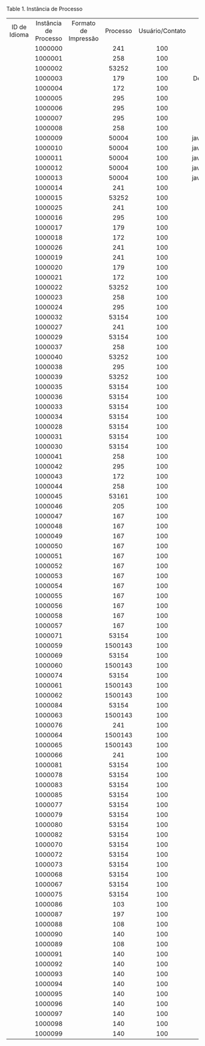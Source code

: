 <div id="d42283e1" class="table">

<div class="table-title">

Table 1. Instância de
Processo

</div>

<div class="table-contents">

|              |                       |                      |          |                 |                                |             |                       |                 |      |                     |                |             |           |
| :----------: | :-------------------: | :------------------: | :------: | :-------------: | :----------------------------: | :---------: | :-------------------: | :-------------: | :--: | :-----------------: | :------------: | :---------: | :-------: |
| ID de Idioma | Instância de Processo | Formato de Impressão | Processo | Usuário/Contato |          Msg de Erro           | Processando | Executar como Serviço | Nível de Resumo | Nome | Tipo de Notificação | ID do Registro | Report Type | Resultado |
|              |        1000000        |                      |   241    |       100       |          Deleted = 0           |    false    |         false         |                 |      |                     |       0        |             |     1     |
|              |        1000001        |                      |   258    |       100       |         Sequence Check         |    false    |         false         |                 |      |                     |       0        |             |     1     |
|              |        1000002        |                      |  53252   |       100       |       111 table altered        |    false    |         false         |                 |      |                     |       0        |             |     1     |
|              |        1000003        |                      |   179    |       100       |   Deleted=0 - Inserted=73211   |    false    |         false         |                 |      |                     |      174       |             |     1     |
|              |        1000004        |                      |   172    |       100       |               OK               |    false    |         false         |                 |      |                     |       0        |             |     1     |
|              |        1000005        |                      |   295    |       100       |                                |    false    |         false         |                 |      |                     |       0        |             |     1     |
|              |        1000006        |                      |   295    |       100       |                                |    false    |         false         |                 |      |                     |       0        |             |     1     |
|              |        1000007        |                      |   295    |       100       |                                |    false    |         false         |                 |      |                     |       0        |             |     1     |
|              |        1000008        |                      |   258    |       100       |         Sequence Check         |    false    |         false         |                 |      |                     |       0        |             |     1     |
|              |        1000009        |                      |  50004   |       100       | java.lang.NullPointerException |    false    |         false         |                 |      |                     |    1000000     |             |     0     |
|              |        1000010        |                      |  50004   |       100       | java.lang.NullPointerException |    false    |         false         |                 |      |                     |    1000000     |             |     0     |
|              |        1000011        |                      |  50004   |       100       | java.lang.NullPointerException |    false    |         false         |                 |      |                     |    1000000     |             |     0     |
|              |        1000012        |                      |  50004   |       100       | java.lang.NullPointerException |    false    |         false         |                 |      |                     |    1000000     |             |     0     |
|              |        1000013        |                      |  50004   |       100       | java.lang.NullPointerException |    false    |         false         |                 |      |                     |    1000000     |             |     0     |
|              |        1000014        |                      |   241    |       100       |          Deleted = 0           |    false    |         false         |                 |      |                     |       0        |             |     1     |
|              |        1000015        |                      |  53252   |       100       |        1 table altered         |    false    |         false         |                 |      |                     |       0        |             |     1     |
|              |        1000025        |                      |   241    |       100       |          Deleted = 0           |    false    |         false         |                 |      |                     |       0        |             |     1     |
|              |        1000016        |                      |   295    |       100       |                                |    false    |         false         |                 |      |                     |       0        |             |     1     |
|              |        1000017        |                      |   179    |       100       |    Excluído=0 - Inserido=0     |    false    |         false         |                 |      |                     |      174       |             |     1     |
|              |        1000018        |                      |   172    |       100       |               OK               |    false    |         false         |                 |      |                     |       0        |             |     1     |
|              |        1000026        |                      |   241    |       100       |          Deleted = 0           |    false    |         false         |                 |      |                     |       0        |             |     1     |
|              |        1000019        |                      |   241    |       100       |          Deleted = 0           |    false    |         false         |                 |      |                     |       0        |             |     1     |
|              |        1000020        |                      |   179    |       100       |    Excluído=0 - Inserido=0     |    false    |         false         |                 |      |                     |      174       |             |     1     |
|              |        1000021        |                      |   172    |       100       |               OK               |    false    |         false         |                 |      |                     |       0        |             |     1     |
|              |        1000022        |                      |  53252   |       100       |        0 table altered         |    false    |         false         |                 |      |                     |       0        |             |     1     |
|              |        1000023        |                      |   258    |       100       |         Sequence Check         |    false    |         false         |                 |      |                     |       0        |             |     1     |
|              |        1000024        |                      |   295    |       100       |                                |    false    |         false         |                 |      |                     |       0        |             |     1     |
|              |        1000032        |                      |  53154   |       100       |              \#0               |    false    |         false         |                 |      |                     |       0        |             |     1     |
|              |        1000027        |                      |   241    |       100       |          Deleted = 0           |    false    |         false         |                 |      |                     |       0        |             |     1     |
|              |        1000029        |                      |  53154   |       100       |                                |    false    |         false         |                 |      |                     |       0        |             |           |
|              |        1000037        |                      |   258    |       100       |         Sequence Check         |    false    |         false         |                 |      |                     |       0        |             |     1     |
|              |        1000040        |                      |  53252   |       100       |        4 table altered         |    false    |         false         |                 |      |                     |       0        |             |     1     |
|              |        1000038        |                      |   295    |       100       |                                |    false    |         false         |                 |      |                     |       0        |             |     1     |
|              |        1000039        |                      |  53252   |       100       |           SaveError            |    false    |         false         |                 |      |                     |       0        |             |     0     |
|              |        1000035        |                      |  53154   |       100       |              \#0               |    false    |         false         |                 |      |                     |       0        |             |     1     |
|              |        1000036        |                      |  53154   |       100       |              \#0               |    false    |         false         |                 |      |                     |       0        |             |     1     |
|              |        1000033        |                      |  53154   |       100       |              \#0               |    false    |         false         |                 |      |                     |       0        |             |     1     |
|              |        1000034        |                      |  53154   |       100       |              \#0               |    false    |         false         |                 |      |                     |       0        |             |     1     |
|              |        1000028        |                      |  53154   |       100       |              \#0               |    false    |         false         |                 |      |                     |       0        |             |     1     |
|              |        1000031        |                      |  53154   |       100       |              \#0               |    false    |         false         |                 |      |                     |       0        |             |     1     |
|              |        1000030        |                      |  53154   |       100       |              \#0               |    false    |         false         |                 |      |                     |       0        |             |     1     |
|              |        1000041        |                      |   258    |       100       |         Sequence Check         |    false    |         false         |                 |      |                     |       0        |             |     1     |
|              |        1000042        |                      |   295    |       100       |                                |    false    |         false         |                 |      |                     |       0        |             |     1     |
|              |        1000043        |                      |   172    |       100       |               OK               |    false    |         false         |                 |      |                     |       0        |             |     1     |
|              |        1000044        |                      |   258    |       100       |         Sequence Check         |    false    |         false         |                 |      |                     |       0        |             |     1     |
|              |        1000045        |                      |  53161   |       100       |               OK               |    false    |         false         |                 |      |                     |       0        |             |     1     |
|              |        1000046        |                      |   205    |       100       |       Cache Reset \#5982       |    false    |         false         |                 |      |                     |       0        |             |     1     |
|              |        1000047        |                      |   167    |       100       |        Atualizado \#34         |    false    |         false         |                 |      |                     |    1000000     |             |     1     |
|              |        1000048        |                      |   167    |       100       |        Atualizado \#34         |    false    |         false         |                 |      |                     |    1000001     |             |     1     |
|              |        1000049        |                      |   167    |       100       |        Atualizado \#34         |    false    |         false         |                 |      |                     |    1000002     |             |     1     |
|              |        1000050        |                      |   167    |       100       |        Atualizado \#34         |    false    |         false         |                 |      |                     |    1000003     |             |     1     |
|              |        1000051        |                      |   167    |       100       |        Atualizado \#34         |    false    |         false         |                 |      |                     |    1000004     |             |     1     |
|              |        1000052        |                      |   167    |       100       |        Atualizado \#34         |    false    |         false         |                 |      |                     |    1000005     |             |     1     |
|              |        1000053        |                      |   167    |       100       |        Atualizado \#34         |    false    |         false         |                 |      |                     |    1000006     |             |     1     |
|              |        1000054        |                      |   167    |       100       |        Atualizado \#34         |    false    |         false         |                 |      |                     |    1000007     |             |     1     |
|              |        1000055        |                      |   167    |       100       |        Atualizado \#34         |    false    |         false         |                 |      |                     |    1000008     |             |     1     |
|              |        1000056        |                      |   167    |       100       |        Atualizado \#34         |    false    |         false         |                 |      |                     |    1000009     |             |     1     |
|              |        1000058        |                      |   167    |       100       |        Atualizado \#34         |    false    |         false         |                 |      |                     |    1000011     |             |     1     |
|              |        1000057        |                      |   167    |       100       |        Atualizado \#34         |    false    |         false         |                 |      |                     |    1000010     |             |     1     |
|              |        1000071        |                      |  53154   |       100       |              \#0               |    false    |         false         |                 |      |                     |       0        |             |     1     |
|              |        1000059        |                      | 1500143  |       100       |            Copiado             |    false    |         false         |                 |      |                     |    1000090     |             |     1     |
|              |        1000069        |                      |  53154   |       100       |              \#0               |    false    |         false         |                 |      |                     |       0        |             |     1     |
|              |        1000060        |                      | 1500143  |       100       |            Copiado             |    false    |         false         |                 |      |                     |    1000091     |             |     1     |
|              |        1000074        |                      |  53154   |       100       |              \#0               |    false    |         false         |                 |      |                     |       0        |             |     1     |
|              |        1000061        |                      | 1500143  |       100       |            Copiado             |    false    |         false         |                 |      |                     |    1000045     |             |     1     |
|              |        1000062        |                      | 1500143  |       100       |            Copiado             |    false    |         false         |                 |      |                     |    1000103     |             |     1     |
|              |        1000084        |                      |  53154   |       100       |              \#0               |    false    |         false         |                 |      |                     |       0        |             |     1     |
|              |        1000063        |                      | 1500143  |       100       |            Copiado             |    false    |         false         |                 |      |                     |    1000104     |             |     1     |
|              |        1000076        |                      |   241    |       100       |          Deleted = 0           |    false    |         false         |                 |      |                     |       0        |             |     1     |
|              |        1000064        |                      | 1500143  |       100       |            Copiado             |    false    |         false         |                 |      |                     |    1000042     |             |     1     |
|              |        1000065        |                      | 1500143  |       100       |            Copiado             |    false    |         false         |                 |      |                     |    1000056     |             |     1     |
|              |        1000066        |                      |   241    |       100       |          Deleted = 0           |    false    |         false         |                 |      |                     |       0        |             |     1     |
|              |        1000081        |                      |  53154   |       100       |              \#0               |    false    |         false         |                 |      |                     |       0        |             |     1     |
|              |        1000078        |                      |  53154   |       100       |              \#0               |    false    |         false         |                 |      |                     |       0        |             |     1     |
|              |        1000083        |                      |  53154   |       100       |              \#0               |    false    |         false         |                 |      |                     |       0        |             |     1     |
|              |        1000085        |                      |  53154   |       100       |              \#0               |    false    |         false         |                 |      |                     |       0        |             |     1     |
|              |        1000077        |                      |  53154   |       100       |              \#0               |    false    |         false         |                 |      |                     |       0        |             |     1     |
|              |        1000079        |                      |  53154   |       100       |              \#0               |    false    |         false         |                 |      |                     |       0        |             |     1     |
|              |        1000080        |                      |  53154   |       100       |              \#0               |    false    |         false         |                 |      |                     |       0        |             |     1     |
|              |        1000082        |                      |  53154   |       100       |              \#0               |    false    |         false         |                 |      |                     |       0        |             |     1     |
|              |        1000070        |                      |  53154   |       100       |              \#0               |    false    |         false         |                 |      |                     |       0        |             |     1     |
|              |        1000072        |                      |  53154   |       100       |              \#0               |    false    |         false         |                 |      |                     |       0        |             |     1     |
|              |        1000073        |                      |  53154   |       100       |              \#0               |    false    |         false         |                 |      |                     |       0        |             |     1     |
|              |        1000068        |                      |  53154   |       100       |              \#0               |    false    |         false         |                 |      |                     |       0        |             |     1     |
|              |        1000067        |                      |  53154   |       100       |              \#0               |    false    |         false         |                 |      |                     |       0        |             |     1     |
|              |        1000075        |                      |  53154   |       100       |              \#0               |    false    |         false         |                 |      |                     |       0        |             |     1     |
|              |        1000086        |                      |   103    |       100       |               OK               |    false    |         false         |                 |      |                     |    1000004     |             |     1     |
|              |        1000087        |                      |   197    |       100       |                                |    false    |         false         |                 |      |                     |    1000001     |             |     1     |
|              |        1000088        |                      |   108    |       100       |     Criado=1, Atualizado=0     |    false    |         false         |                 |      |                     |       0        |             |     1     |
|              |        1000090        |                      |   140    |       100       |    Criado=0, Atualizado=25     |    false    |         false         |                 |      |                     |       0        |             |     1     |
|              |        1000089        |                      |   108    |       100       |    Criado=0, Atualizado=73     |    false    |         false         |                 |      |                     |       0        |             |     1     |
|              |        1000091        |                      |   140    |       100       |     Criado=0, Atualizado=2     |    false    |         false         |                 |      |                     |       0        |             |     1     |
|              |        1000092        |                      |   140    |       100       |     Criado=0, Atualizado=9     |    false    |         false         |                 |      |                     |       0        |             |     1     |
|              |        1000093        |                      |   140    |       100       |     Criado=0, Atualizado=0     |    false    |         false         |                 |      |                     |       0        |             |     1     |
|              |        1000094        |                      |   140    |       100       |     Criado=0, Atualizado=0     |    false    |         false         |                 |      |                     |       0        |             |     1     |
|              |        1000095        |                      |   140    |       100       |     Criado=0, Atualizado=7     |    false    |         false         |                 |      |                     |       0        |             |     1     |
|              |        1000096        |                      |   140    |       100       |     Criado=0, Atualizado=0     |    false    |         false         |                 |      |                     |       0        |             |     1     |
|              |        1000097        |                      |   140    |       100       |     Criado=0, Atualizado=2     |    false    |         false         |                 |      |                     |       0        |             |     1     |
|              |        1000098        |                      |   140    |       100       |     Criado=0, Atualizado=3     |    false    |         false         |                 |      |                     |       0        |             |     1     |
|              |        1000099        |                      |   140    |       100       |     Criado=0, Atualizado=0     |    false    |         false         |                 |      |                     |       0        |             |     1     |

</div>

</div>
